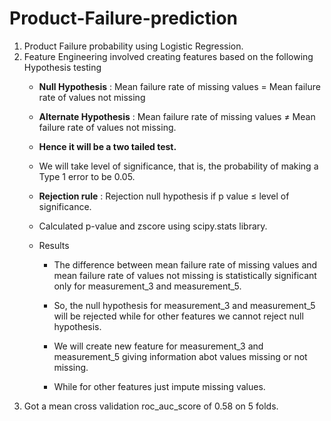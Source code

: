 # Product-Failure-prediction
1. Product Failure probability using Logistic Regression.
2. Feature Engineering involved creating features based on the following Hypothesis testing
   * **Null Hypothesis** : Mean failure rate of missing values = Mean failure rate of values not missing

   * **Alternate Hypothesis** : Mean failure rate of missing values $\neq$ Mean failure rate of values not missing.

   * **Hence it will be a two tailed test.**

   * We will take level of significance, that is, the probability of making a Type 1 error to be 0.05.

   * **Rejection rule** : Rejection null hypothesis if p value $\le$ level of significance.
   * Calculated p-value and zscore using scipy.stats library.
   * Results
     * The difference between mean failure rate of missing values and mean failure rate of values not missing is statistically significant only for measurement_3 and measurement_5.

      - So, the null hypothesis for measurement_3 and measurement_5 will be rejected while for other features we cannot reject null hypothesis.

      - We will create new feature for measurement_3 and measurement_5 giving information abot values missing or not missing.

      - While for other features just impute missing values.
  3. Got a mean cross validation roc_auc_score of 0.58 on 5 folds.
  

